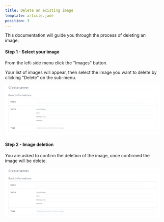 ```yaml
---
title: Delete an existing image
template: article.jade
position: 3
---
```


This documentation will guide you through the process of deleting an image.

#### Step 1 - Select your image

From the left-side menu click the "Images" button.

Your list of images will appear, then select the image you want to delete by clicking "Delete" on the sub-menu.

![Create server basic information](../../imgs/img_tmp_srv_basic_informations.png "Temporaire")

#### Step 2 - Image deletion

You are asked to confirm the deletion of the image, once confirmed the image will be delete.

![Create server basic information](../../imgs/img_tmp_srv_basic_informations.png "Temporaire")
